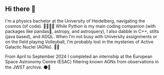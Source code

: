 ## Hi there 👋

I'm a physics bachelor at the University of Heidelberg, navigating the cosmos (of code). 🌌👩🏽‍💻
While Python is my main coding companion (with packages like pandas🐼, astropy, and astroquery), I also dabble in C++, stilts (java based), and ADQL. 
When I’m not busy with University assignments or on the field playing Volleyball, I'm probably lost in the mysteries of Active Galactic Nuclei (AGNs). 🚀🔭

From April to September 2024 I completed an internship at the European Space Astronomy Centre (ESAC) filtering known AGNs from observations in the JWST archive. ⚫️👾

